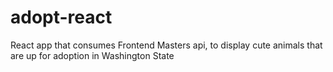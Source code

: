 # adopt-react
React app that consumes Frontend Masters api, to display cute animals that are up for adoption in Washington State
